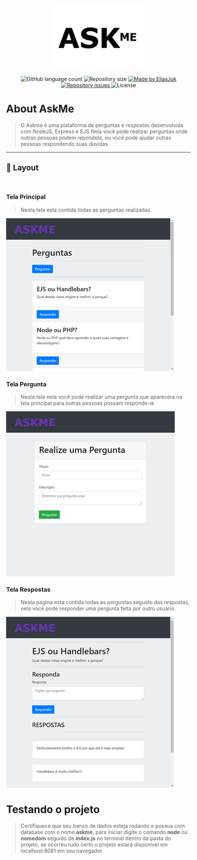 <h1 align="center">
    <img alt="AskMe" title="#AskMe" src="readme/askme.png" width="250px" />
</h1>

<p align="center">
  <img alt="GitHub language count" src="https://img.shields.io/github/languages/count/EliasJuk/AskMe">	
  <img alt="Repository size" src="https://img.shields.io/github/repo-size/EliasJuk/AskMe">
	
  <a href="https://www.linkedin.com/in/eliaspjuk/">
    <img alt="Made by EliasJuk" src="https://img.shields.io/badge/made%20by-EliasJuk-%2304D361">
  </a>
  



  
  <a href="https://github.com/EliasJuk/AskMe/issues">
    <img alt="Repository issues" src="https://img.shields.io/github/issues/EliasJuk/AskMe">
  </a>
  
  <img alt="License" src="https://img.shields.io/badge/license-MIT-brightgreen"> 
<p>






# About AskMe
>   O Askme é uma plataforma de perguntas e respostas desenvolvida com NodeJS, Express e EJS
>   Nela você pode realizar perguntas onde outras pessoas podem repondela, ou você pode ajudar outras pessoas respondendo suas duvidas

---

## 🔖 Layout

<p>&nbsp;</p>

### Tela Principal

>   Nesta tela esta contida todas as perguntas realizadas

![Tela Perguntas](https://github.com/EliasJuk/AskMe/blob/master/readme/002.png)

### Tela Pergunta

>   Nesta tela esta você pode realizar uma pergunta que aparecera na tela principal para outras pessoas possam responde-la

![Tela Perguntas](https://github.com/EliasJuk/AskMe/blob/master/readme/001.png)

### Tela Respostas

>   Nesta pagina esta contida todas as perguntas seguido das respostas, nela você pode responder uma pergunta feita por outro usuario

![Tela de Respostas ](https://github.com/EliasJuk/AskMe/blob/master/readme/003.png)


# Testando o projeto
>   Certifiquece que seu banco de dados esteja rodando e possua com database com o nome **askme**, para iniciar digite o comando **node** ou **nomedom** seguido de **index.js** no terminal dentro da pasta do projeto, se ocorreu tudo certo o projeto estará disponivel em localhost:8081 em seu navegador
